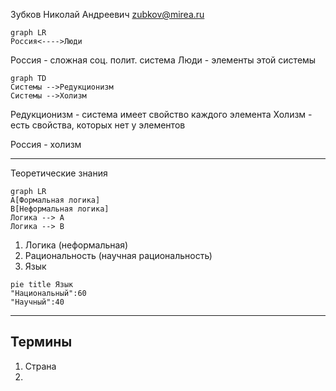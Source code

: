Зубков Николай Андреевич
zubkov@mirea.ru

```mermaid
graph LR
Россия<---->Люди
```


Россия - сложная соц. полит. система
Люди - элементы этой системы

```mermaid
graph TD
Системы -->Редукционизм
Системы -->Холизм
```


Редукционизм - система имеет свойство каждого элемента
Холизм - есть свойства, которых нет у элементов

Россия - холизм

-------
Теоретические знания
```mermaid
graph LR
A[Формальная логика]
B[Неформальная логика]
Логика --> A
Логика --> B
```
1) Логика (неформальная)
2) Рациональность (научная рациональность)
3) Язык 
```mermaid
pie title Язык
"Национальный":60
"Научный":40
```

---
## Термины
1) Страна
2) 



